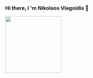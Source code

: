 ### Hi there, I 'm Nikolaos Vlagoidis 👋


<img height="180em" src="https://github-readme-stats.vercel.app/api?username=NikosVlagoidis&show_icons=true&hide_border=true&&count_private=true&include_all_commits=true" />
